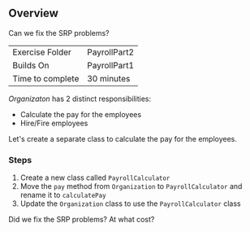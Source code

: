 ## Overview
Can we fix the SRP problems?

| | |
| --------- | --------------------------- |
| Exercise Folder | PayrollPart2 |
| Builds On | PayrollPart1 |
| Time to complete | 30 minutes


*Organizaton* has 2 distinct responsibilities:
* Calculate the pay for the employees
* Hire/Fire employees

Let's create a separate class to calculate the pay for the employees.

### Steps
1. Create a new class called `PayrollCalculator`
1. Move the `pay` method from `Organization` to `PayrollCalculator` and rename it to `calculatePay`
1. Update the `Organization` class to use the `PayrollCalculator` class


Did we fix the SRP problems?  At what cost?